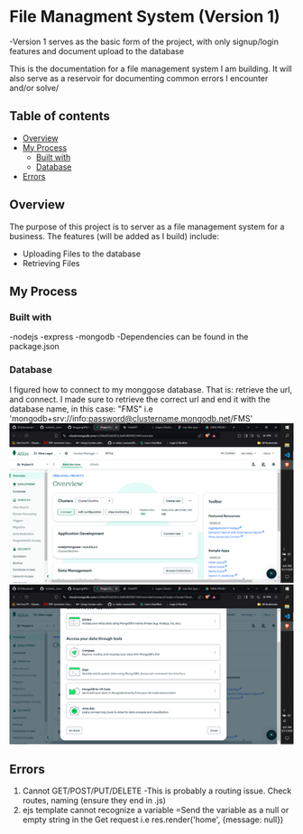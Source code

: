 # File Managment System (Version 1)
-Version 1 serves as the basic form of the project, with only signup/login features and document upload to the database

This is the documentation for a file management system I am building. 
It will also serve as a reservoir for documenting common errors I encounter and/or solve/ 

## Table of contents
- [Overview](#overview)
- [My Process](#my-process)
    - [Built with](#built-with)
    - [Database](#database)
- [Errors](#errors)

## Overview
The purpose of this project is to server as a file management system for a business. 
The features (will be added as I build) include:
- Uploading Files to the database
- Retrieving Files


## My Process

### Built with
-nodejs
-express
-mongodb
-Dependencies can be found in the package.json

### Database
I figured how to connect to my monggose database. 
That is: retrieve the url, and connect. 
I made sure to retrieve the correct url and end it with the database name, in this case: "FMS" i.e 'mongodb+srv://info:password@clustername.mongodb.net/FMS'
![](./public/Images/s1.png) 
![](./public/Images/s2.png) 

## Errors
1. Cannot GET/POST/PUT/DELETE
-This is probably a routing issue. Check routes, naming (ensure they end in .js)
2. ejs template cannot recognize a variable
=Send the variable as a null or empty string in the Get request i.e res.render('home', {message: null})
 
